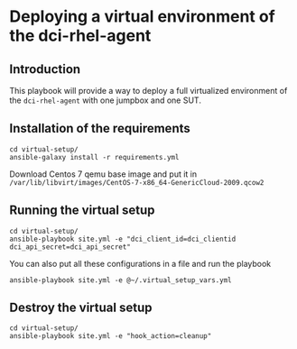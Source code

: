 # Deploying a virtual environment of the dci-rhel-agent

## Introduction
This playbook will provide a way to deploy a full virtualized environment of the 
`dci-rhel-agent` with one jumpbox and one SUT.

## Installation of the requirements
```
cd virtual-setup/
ansible-galaxy install -r requirements.yml
```

Download Centos 7 qemu base image and put it in `/var/lib/libvirt/images/CentOS-7-x86_64-GenericCloud-2009.qcow2`

## Running the virtual setup

```
cd virtual-setup/
ansible-playbook site.yml -e "dci_client_id=dci_clientid dci_api_secret=dci_api_secret"
```

You can also put all these configurations in a file and run the playbook
```
ansible-playbook site.yml -e @~/.virtual_setup_vars.yml
```

## Destroy the virtual setup

```
cd virtual-setup/
ansible-playbook site.yml -e "hook_action=cleanup"
```